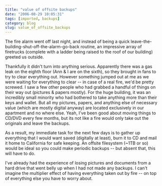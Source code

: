 ```yaml
---
title: "value of offsite backups"
date: "2006-08-29 10:05:31"
tags: [imported, backups]
category: blog
slug: value_of_offsite_backups
---
```


The fire alarm went off last night, and instead of being a quick leave-the-building-shut-off-the-alarm-go-back routine, an impressive array of firetrucks (complete with a ladder being raised to the roof of our building) greeted us outside.

Thankfully it didn't turn into anything serious. Apparently there was a gas leak on the eighth floor (Ann & I are on the sixth), so they brought in fans to try to clear everything out. However something jumped out at me as we were waiting for everything to clear -- in case of a real fire, we'd be pretty screwed. I saw a few other people who had grabbed a handful of things on their way out (pictures & papers mostly). For the huge building, it was an incredibly small minority who had bothered to take anything more than their keys and wallet. But all my pictures, papers, and anything else of necessary value (which are mostly digital anyway) are located exclusively in our apartment and no where else. Yeah, I've been good about moving things to CD/DVD every few months, but its not like a fire would only take out the originals and leave the backups.

As a result, my immediate task for the next few days is to gather up everything that I would want saved (digitally at least), burn it to CD and mail it home to California for safe keeping. An offsite filesystem (~1TB or so) would be ideal so you could make periodic backups -- but absent that, this will have to do.

I've already had the experience of losing pictures and documents from a hard drive that went belly up when I had not made any backups. I can't imagine the multiplier effect of having everything taken out by fire -- on top of everything else you have to worry about.
